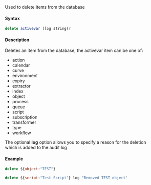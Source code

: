 Used to delete items from the database

#### Syntax
```js
delete activevar (log string)?
```
#### Description

Deletes an item from the database, the activevar item can be one of:

*   action    
*   calendar
*   curve
*   environment
*   expiry
*   extractor
*   index
*   object
*   process
*   queue
*   script
*   subscription
*   transformer
*   type
*   workflow
    

The optional **log** option allows you to specify a reason for the deletion which is added to the audit log

#### Example
```js
delete ${object:"TEST"}

delete ${script:"Test Script"} log "Removed TEST object"
```
